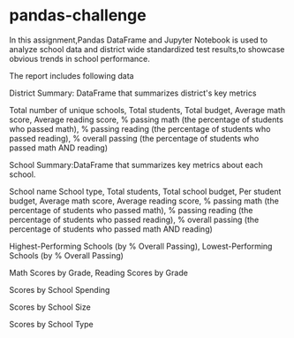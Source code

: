 # pandas-challenge
In this assignment,Pandas DataFrame and Jupyter Notebook is used to analyze school data and district wide standardized test results,to showcase obvious trends in school performance.

The report includes following data

District Summary: DataFrame that summarizes district's key metrics 

Total number of unique schools,
Total students,
Total budget,
Average math score,
Average reading score,
% passing math (the percentage of students who passed math),
% passing reading (the percentage of students who passed reading),
% overall passing (the percentage of students who passed math AND reading)

School Summary:DataFrame that summarizes key metrics about each school.

School name
School type,
Total students,
Total school budget,
Per student budget,
Average math score,
Average reading score,
% passing math (the percentage of students who passed math),
% passing reading (the percentage of students who passed reading),
% overall passing (the percentage of students who passed math AND reading)

Highest-Performing Schools (by % Overall Passing),
Lowest-Performing Schools (by % Overall Passing)

Math Scores by Grade,
Reading Scores by Grade

Scores by School Spending

Scores by School Size

Scores by School Type

